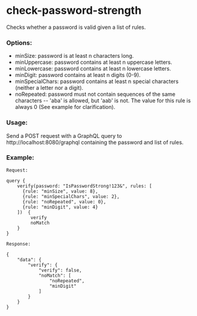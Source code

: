 # check-password-strength
Checks whether a password is valid given a list of rules.

### Options:

- minSize: password is at least n characters long.
- minUppercase: password contains at least n uppercase letters.
- minLowercase: password contains at least n lowercase letters.
- minDigit: password contains at least n digits (0-9).
- minSpecialChars: password contains at least n special characters (neither a letter nor a digit).
- noRepeated: password must not contain sequences of the same characters -- 'aba' is allowed, but 'aab' is not. The value for this rule is always 0 (See example for clarification).

### Usage:

Send a POST request with a GraphQL query to http://localhost:8080/graphql containing the password and list of rules.

### Example:

```
Request:

query {
    verify(password: "IsPasswordStrong!123&", rules: [
      {rule: "minSize", value: 8},
      {rule: "minSpecialChars", value: 2},
      {rule: "noRepeated", value: 0},
      {rule: "minDigit", value: 4}
    ])  {
         verify
         noMatch
    }
}
```
```
Response:

{
    "data": {
        "verify": {
            "verify": false,
            "noMatch": [
                "noRepeated",
                "minDigit"
            ]
        }
    }
}
``` 
